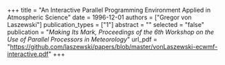 +++
title = "An Interactive Parallel Programming Environment Applied in Atmospheric Science"
date = 1996-12-01
authors = ["Gregor von Laszewski"]
publication_types = ["1"]
abstract = ""
selected = "false"
publication = "*Making Its Mark, Proceedings of the 6th Workshop on the Use of Parallel Processors in Meteorology*"
url_pdf = "https://github.com/laszewski/papers/blob/master/vonLaszewski-ecwmf-interactive.pdf"
+++

